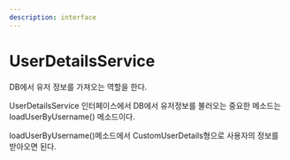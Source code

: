 ```yaml
---
description: interface
---
```


# UserDetailsService

DB에서 유저 정보를 가져오는 역할을 한다.

UserDetailsService 인터페이스에서 DB에서 유저정보를 불러오는 중요한 메소드는 loadUserByUsername\(\) 메소드이다.

loadUserByUsername\(\)메소드에서 CustomUserDetails형으로 사용자의 정보를 받아오면 된다.


